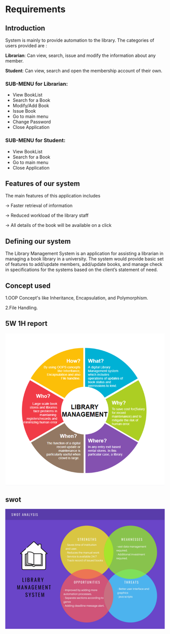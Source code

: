 # Requirements

## Introduction

System is mainly to provide automation to the library. The categories of users provided are :

**Librarian**: Can view, search, issue and modify the information about any member.

**Student**: Can view, search and open the membership account of their own. 

### SUB-MENU for Librarian:
* View BookList
* Search for a Book
* Modify/Add Book
* Issue Book
* Go to main menu
* Change Password
* Close Application

### SUB-MENU for Student:
* View BookList
* Search for a Book
* Go to main menu
* Close Application

## Features of our system

The main features of this application includes

-> Faster retrieval of information

-> Reduced workload of the library staff

-> All details of the book will be available on a click

## Defining our system

The Library Management System is an application for assisting a librarian in managing a book library in a university. The system would provide basic set of features to add/update members, add/update books, and manage check in specifications for the systems based on the client’s statement of need.

## Concept used

1.OOP Concept's like Inheritance, Encapsulation, and Polymorphism.

2.File Handling.

## 5W 1H report

![WH](https://github.com/BhavanSekar/SDLC_9_Winterfell-LibraryManagement/blob/main/Images/5w1h.PNG)

## swot 
 ![swot](https://github.com/BhavanSekar/SDLC_9_Winterfell-LibraryManagement/blob/main/Images/SWOT.jpg)